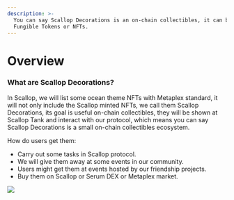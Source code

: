 ```yaml
---
description: >-
  You can say Scallop Decorations is an on-chain collectibles, it can be
  Fungible Tokens or NFTs.
---
```


# Overview

### **What are Scallop Decorations?**



In Scallop, we will list some ocean theme NFTs with Metaplex standard, it will not only include the Scallop minted NFTs, we call them Scallop Decorations, its goal is useful on-chain collectibles, they will be shown at Scallop Tank and interact with our protocol, which means you can say Scallop Decorations is a small on-chain collectibles ecosystem.

How do users get them:

* Carry out some tasks in Scallop protocol.&#x20;
* We will give them away at some events in our community.&#x20;
* Users might get them at events hosted by our friendship projects.&#x20;
* Buy them on Scallop or Serum DEX or Metaplex market.



![](https://lh5.googleusercontent.com/Ne4FCSct0Mg-Dn4kEeoTCWx69Znekyqs4iDYmPy\_gMz-aL5R9Tm\_e8PmhI0AW0MkS\_42r2kU8vxQnyM\_ZSmki23cHA9yu8Cf04HzGEvf2ANADWWzm7hAq0Enqd7cYN88pDDkTjaJMc8)
